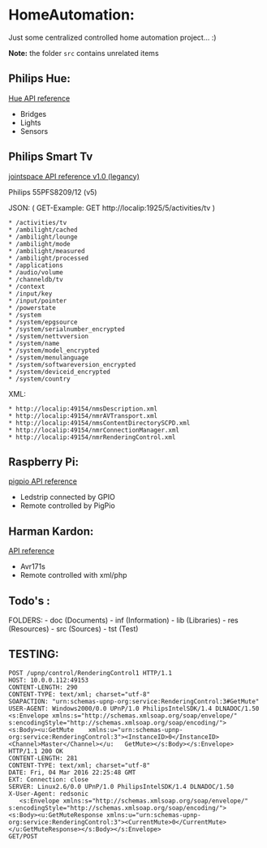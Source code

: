 # HomeAutomation:

Just some centralized controlled home automation project... :)

**Note:** the folder `src` contains unrelated items


## Philips Hue:
[Hue API reference](https://www.developers.meethue.com/philips-hue-api)

* Bridges
* Lights
* Sensors


## Philips Smart Tv
[jointspace API reference v1.0 (legancy)](http://jointspace.sourceforge.net/projectdata/documentation/jasonApi/)

Philips 55PFS8209/12 (v5)

  JSON:       ( GET-Example: GET http://localip:1925/5/activities/tv )
  
    * /activities/tv
    * /ambilight/cached
    * /ambilight/lounge
    * /ambilight/mode
    * /ambilight/measured
    * /ambilight/processed
    * /applications
    * /audio/volume
    * /channeldb/tv
    * /context
    * /input/key
    * /input/pointer
    * /powerstate
    * /system
    * /system/epgsource
    * /system/serialnumber_encrypted
    * /system/nettvversion
    * /system/name
    * /system/model_encrypted
    * /system/menulanguage
    * /system/softwareversion_encrypted
    * /system/deviceid_encrypted
    * /system/country


  XML:

    * http://localip:49154/nmsDescription.xml
    * http://localip:49154/nmrAVTransport.xml
    * http://localip:49154/nmsContentDirectorySCPD.xml
    * http://localip:49154/nmrConnectionManager.xml
    * http://localip:49154/nmrRenderingControl.xml



## Raspberry Pi:
[pigpio API reference](http://abyz.me.uk/rpi/pigpio/pigpiod.html)

- Ledstrip connected by GPIO 
- Remote controlled by PigPio 


## Harman Kardon:
[API reference](https://github.com/KarimGeiger/HKAPI)

- Avr171s
- Remote controlled with xml/php










## Todo's :

  FOLDERS:
    - doc (Documents)
    - inf (Information)
    - lib (Libraries)
    - res (Resources)
    - src (Sources)
    - tst (Test)

##  TESTING:

    POST /upnp/control/RenderingControl1 HTTP/1.1
    HOST: 10.0.0.112:49153
    CONTENT-LENGTH: 290
    CONTENT-TYPE: text/xml; charset="utf-8"
    SOAPACTION: "urn:schemas-upnp-org:service:RenderingControl:3#GetMute"
    USER-AGENT: Windows2000/0.0 UPnP/1.0 PhilipsIntelSDK/1.4 DLNADOC/1.50
    <s:Envelope xmlns:s="http://schemas.xmlsoap.org/soap/envelope/"
    s:encodingStyle="http://schemas.xmlsoap.org/soap/encoding/">
    <s:Body><u:GetMute    xmlns:u="urn:schemas-upnp-org:service:RenderingControl:3"><InstanceID>0</InstanceID><Channel>Master</Channel></u:   GetMute></s:Body></s:Envelope>
    HTTP/1.1 200 OK
    CONTENT-LENGTH: 281
    CONTENT-TYPE: text/xml; charset="utf-8"
    DATE: Fri, 04 Mar 2016 22:25:48 GMT
    EXT: Connection: close
    SERVER: Linux2.6/0.0 UPnP/1.0 PhilipsIntelSDK/1.4 DLNADOC/1.50
    X-User-Agent: redsonic
       <s:Envelope xmlns:s="http://schemas.xmlsoap.org/soap/envelope/" s:encodingStyle="http://schemas.xmlsoap.org/soap/encoding/">
    <s:Body><u:GetMuteResponse xmlns:u="urn:schemas-upnp-org:service:RenderingControl:3"><CurrentMute>0</CurrentMute></u:GetMuteResponse></s:Body></s:Envelope>
    GET/POST
